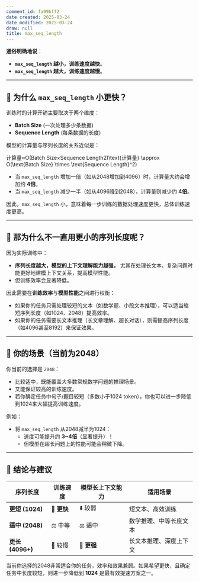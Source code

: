 ```yaml
---
comment_id: fa99bff2
date created: 2025-03-24
date modified: 2025-03-24
draw: null
title: max_seq_length
---
```

**通俗明确地说**：

- **`max_seq_length` 越小，训练速度越快**。
- **`max_seq_length` 越大，训练速度越慢**。

---

## 🚩 为什么 `max_seq_length` 小更快？

训练时的计算开销主要取决于两个维度：

- **Batch Size** (一次处理多少条数据)
- **Sequence Length** (每条数据的长度)

模型的计算量与序列长度的关系近似是：

计算量≈O(Batch Size×Sequence Length2)\text{计算量} \approx O(\text{Batch Size} \times \text{Sequence Length}^2)

- 当 `max_seq_length` 增加一倍（如从2048增加到4096）时，计算量大约会增加约 **4倍**。
- 当 `max_seq_length` 减少一半（如从4096降到2048），计算量则减少约 **4倍**。

因此，`max_seq_length` 小，意味着每一步训练的数据处理速度更快，总体训练速度更高。

---

## 🚩 那为什么不一直用更小的序列长度呢？

因为实际训练中：

- **序列长度越大，模型的上下文理解能力越强，** 尤其在处理长文本、复杂问题时能更好地建模上下文关系，提高模型性能。
- 但训练效率会显著降低。

因此需要在**训练效率**与**模型性能**之间进行权衡：

- 如果你的任务只需处理较短的文本（如数学题、小段文本推理），可以适当缩短序列长度（如1024、2048）提高效率。
- 如果你的任务需要长文本推理（长文章理解、超长对话），则需提高序列长度（如4096甚至8192）来保证效果。

---

## 🚩 你的场景（当前为2048）

你当前的选择是 `2048`：

- 比较适中，既能覆盖大多数常规数学问题的推理场景。
- 又能保证较高的训练速度。
- 若你确定任务中句子/题目较短（多数小于1024 token），你也可以进一步降低到1024来大幅提高训练速度。

例如：

- 将 `max_seq_length` 从2048减半为1024：
    - 速度可能提升约 **3~4倍**（显著提升）！
    - 但模型在超长问题上的性能可能会稍微下降。

---

## 🚩 结论与建议

|序列长度|训练速度|模型长上下文能力|适用场景|
|---|---|---|---|
|**更短 (1024)**|🚀 **更快**|⬇️ 较弱|短文本、高效训练|
|**适中 (2048)**|⚖️ 中等|⚖️ 适中|数学推理、中等长度文本|
|**更长 (4096+)**|🐢 较慢|🚀 **更强**|长文本推理、深度上下文|

当前你选择的2048非常适合你的任务，效率和效果兼顾。如果希望更快，且确定任务中长度较短，则进一步降低到 **1024** 是最有效提速方案之一。
